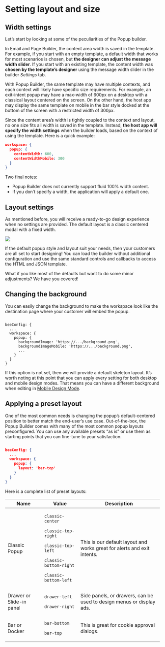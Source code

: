 # Setting layout and size

## Width settings <a href="#width-settings" id="width-settings"></a>

Let’s start by looking at some of the peculiarities of the Popup builder.

In Email and Page Builder, the content area width is saved in the template. For example, if you start with an empty template, a default width that works for most scenarios is chosen, but **the designer can adjust the message width slider**. If you start with an existing template, the content width was **chosen by the template’s designer** using the message width slider in the builder _Settings_ tab.

With Popup Builder, the same template may have multiple contexts, and each context will likely have specific size requirements. For example, an exit-intent popup may have a max-width of 600px on a desktop with a classical layout centered on the screen. On the other hand, the host app may display the same template on mobile in the bar style docked at the bottom of the screen with a restricted width of 300px.

Since the content area’s width is tightly coupled to the context and layout, no one size fits all width is saved in the template. Instead, **the host app will specify the width settings** when the builder loads, based on the context of using the template. Here is a quick example:

```json
workspace: {
  popup: {
    contentWidth: 600,
    contentWidthMobile: 300
  }
}
```

Two final notes:

* Popup Builder does not currently support fluid 100% width content.
* If you don’t specify a width, the application will apply a default one.

## Layout settings <a href="#layout-settings" id="layout-settings"></a>

As mentioned before, you will receive a ready-to-go design experience when no settings are provided. The default layout is a classic centered modal with a fixed width.

![](https://docs.beefree.io/wp-content/uploads/2021/08/firefox\_2021-08-18\_19.29.18.png)

If the default popup style and layout suit your needs, then your customers are all set to start designing! You can load the builder without additional configuration and use the same standard controls and callbacks to access the HTML and JSON template.

What if you like most of the defaults but want to do some minor adjustments? We have you covered!

## Changing the background <a href="#changing-the-background" id="changing-the-background"></a>

You can easily change the background to make the workspace look like the destination page where your customer will embed the popup.

```markup

beeConfig: {
  ...
  workspace: {
    popup: {
      backgroundImage: 'https://.../background.png',
      backgroundImageMobile: 'https://.../background.png',
      ...
    }
  }
}

```

If this option is not set, then we will provide a default skeleton layout. It’s worth noting at this point that you can apply every setting for both desktop and mobile design modes. That means you can have a different background when editing in [Mobile Design Mode](../../mobile-design-mode.md).

## Applying a preset layout <a href="#applying-a-preset-layout" id="applying-a-preset-layout"></a>

One of the most common needs is changing the popup’s default-centered position to better match the end-user’s use case. Out-of-the-box, the Popup Builder comes with many of the most common popup layouts preconfigured. You can use any available presets “as is” or use them as starting points that you can fine-tune to your satisfaction.

```json

beeConfig: {
  ...
  workspace: {
    popup: {
      layout: 'bar-top'
    }
  }
}

```

Here is a complete list of preset layouts:

| Name                     | Value                                                                                                                                                                                      | Description                                                             |
| ------------------------ | ------------------------------------------------------------------------------------------------------------------------------------------------------------------------------------------ | ----------------------------------------------------------------------- |
| Classic Popup            | <p><code>classic-center</code></p><p><code>classic-top-right</code></p><p><code>classic-top-left</code></p><p><code>classic-bottom-right</code></p><p><code>classic-bottom-left</code></p> | This is our default layout and works great for alerts and exit intents. |
| Drawer or Slide-in panel | <p><code>drawer-left</code></p><p><code>drawer-right</code></p>                                                                                                                            | Side panels, or drawers, can be used to design menus or display ads.    |
| Bar or Docker            | <p><code>bar-bottom</code></p><p><code>bar-top</code></p>                                                                                                                                  | This is great for cookie approval dialogs.                              |
